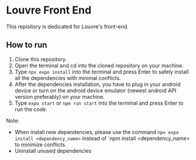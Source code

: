 # Louvre Front End
This repisitory is dedicated for Louvre's front-end.

## How to run
1) Clone this repository.
2) Open the terminal and cd into the cloned repository on your machine.
3) Type `npx expo install` into the terminal and press Enter to safely install all the dependencies with minimal conflicts.
4) After the dependencies installation, you have to plug in your android device or turn on the android device emulator (newest android API version preferably) on your machine.
5) Type `expo start` or `npm run start` into the terminal and press Enter to run the code.

Note: 
- When install new dependencies, please use the command `npx expo install <dependency_name>` instead of `npm install <dependency_name> to minimize conflicts.
- Uninstall unused dependencies
